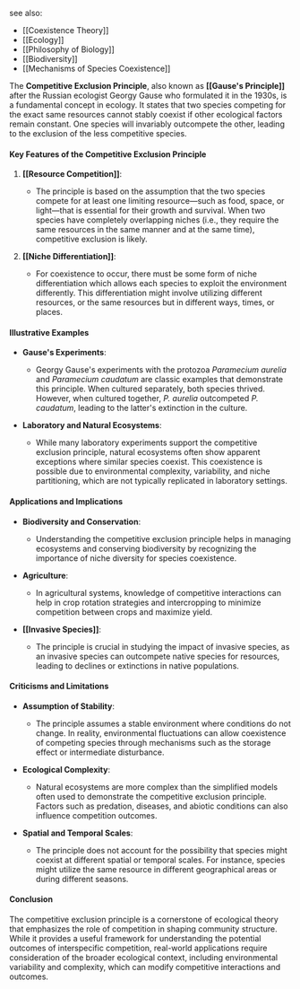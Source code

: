 see also:
- [[Coexistence Theory]]
- [[Ecology]]
- [[Philosophy of Biology]]
- [[Biodiversity]]
- [[Mechanisms of Species Coexistence]]

The **Competitive Exclusion Principle**, also known as **[[Gause's Principle]]** after the Russian ecologist Georgy Gause who formulated it in the 1930s, is a fundamental concept in ecology. It states that two species competing for the exact same resources cannot stably coexist if other ecological factors remain constant. One species will invariably outcompete the other, leading to the exclusion of the less competitive species.

#### Key Features of the Competitive Exclusion Principle

1. **[[Resource Competition]]**:
   - The principle is based on the assumption that the two species compete for at least one limiting resource—such as food, space, or light—that is essential for their growth and survival. When two species have completely overlapping niches (i.e., they require the same resources in the same manner and at the same time), competitive exclusion is likely.

2. **[[Niche Differentiation]]**:
   - For coexistence to occur, there must be some form of niche differentiation which allows each species to exploit the environment differently. This differentiation might involve utilizing different resources, or the same resources but in different ways, times, or places.

#### Illustrative Examples

- **Gause's Experiments**:
  - Georgy Gause's experiments with the protozoa *Paramecium aurelia* and *Paramecium caudatum* are classic examples that demonstrate this principle. When cultured separately, both species thrived. However, when cultured together, *P. aurelia* outcompeted *P. caudatum*, leading to the latter's extinction in the culture.

- **Laboratory and Natural Ecosystems**:
  - While many laboratory experiments support the competitive exclusion principle, natural ecosystems often show apparent exceptions where similar species coexist. This coexistence is possible due to environmental complexity, variability, and niche partitioning, which are not typically replicated in laboratory settings.

#### Applications and Implications

- **Biodiversity and Conservation**:
  - Understanding the competitive exclusion principle helps in managing ecosystems and conserving biodiversity by recognizing the importance of niche diversity for species coexistence.

- **Agriculture**:
  - In agricultural systems, knowledge of competitive interactions can help in crop rotation strategies and intercropping to minimize competition between crops and maximize yield.

- **[[Invasive Species]]**:
  - The principle is crucial in studying the impact of invasive species, as an invasive species can outcompete native species for resources, leading to declines or extinctions in native populations.

#### Criticisms and Limitations

- **Assumption of Stability**:
  - The principle assumes a stable environment where conditions do not change. In reality, environmental fluctuations can allow coexistence of competing species through mechanisms such as the storage effect or intermediate disturbance.

- **Ecological Complexity**:
  - Natural ecosystems are more complex than the simplified models often used to demonstrate the competitive exclusion principle. Factors such as predation, diseases, and abiotic conditions can also influence competition outcomes.

- **Spatial and Temporal Scales**:
  - The principle does not account for the possibility that species might coexist at different spatial or temporal scales. For instance, species might utilize the same resource in different geographical areas or during different seasons.

#### Conclusion

The competitive exclusion principle is a cornerstone of ecological theory that emphasizes the role of competition in shaping community structure. While it provides a useful framework for understanding the potential outcomes of interspecific competition, real-world applications require consideration of the broader ecological context, including environmental variability and complexity, which can modify competitive interactions and outcomes.